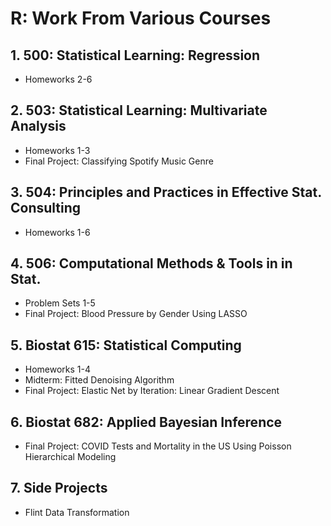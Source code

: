 # R: Work From Various Courses

## 1. 500: Statistical Learning: Regression
- Homeworks 2-6
## 2. 503: Statistical Learning: Multivariate Analysis
- Homeworks 1-3
- Final Project: Classifying Spotify Music Genre
## 3. 504: Principles and Practices in Effective Stat. Consulting
- Homeworks 1-6
## 4. 506: Computational Methods & Tools in in Stat.
- Problem Sets 1-5
- Final Project: Blood Pressure by Gender Using LASSO
## 5. Biostat 615: Statistical Computing
- Homeworks 1-4
- Midterm: Fitted Denoising Algorithm
- Final Project: Elastic Net by Iteration: Linear Gradient Descent
## 6. Biostat 682: Applied Bayesian Inference
- Final Project: COVID Tests and Mortality in the US Using Poisson Hierarchical Modeling
## 7. Side Projects
- Flint Data Transformation
